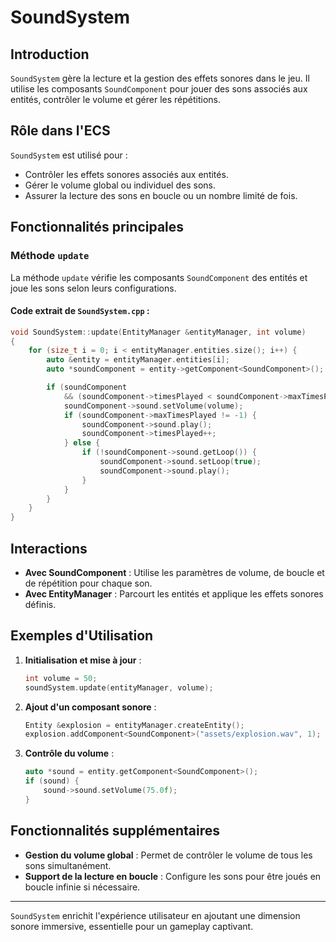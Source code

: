 # SoundSystem

## Introduction

`SoundSystem` gère la lecture et la gestion des effets sonores dans le jeu. Il utilise les composants `SoundComponent` pour jouer des sons associés aux entités, contrôler le volume et gérer les répétitions.

## Rôle dans l'ECS

`SoundSystem` est utilisé pour :

- Contrôler les effets sonores associés aux entités.
- Gérer le volume global ou individuel des sons.
- Assurer la lecture des sons en boucle ou un nombre limité de fois.

## Fonctionnalités principales

### Méthode `update`

La méthode `update` vérifie les composants `SoundComponent` des entités et joue les sons selon leurs configurations.

#### Code extrait de `SoundSystem.cpp` :

```cpp
void SoundSystem::update(EntityManager &entityManager, int volume)
{
    for (size_t i = 0; i < entityManager.entities.size(); i++) {
        auto &entity = entityManager.entities[i];
        auto *soundComponent = entity->getComponent<SoundComponent>();

        if (soundComponent
            && (soundComponent->timesPlayed < soundComponent->maxTimesPlayed || soundComponent->maxTimesPlayed == -1)) {
            soundComponent->sound.setVolume(volume);
            if (soundComponent->maxTimesPlayed != -1) {
                soundComponent->sound.play();
                soundComponent->timesPlayed++;
            } else {
                if (!soundComponent->sound.getLoop()) {
                    soundComponent->sound.setLoop(true);
                    soundComponent->sound.play();
                }
            }
        }
    }
}
```

## Interactions

- **Avec SoundComponent** : Utilise les paramètres de volume, de boucle et de répétition pour chaque son.
- **Avec EntityManager** : Parcourt les entités et applique les effets sonores définis.

## Exemples d'Utilisation

1. **Initialisation et mise à jour** :
   ```cpp
   int volume = 50;
   soundSystem.update(entityManager, volume);
   ```

2. **Ajout d'un composant sonore** :
   ```cpp
   Entity &explosion = entityManager.createEntity();
   explosion.addComponent<SoundComponent>("assets/explosion.wav", 1);
   ```

3. **Contrôle du volume** :
   ```cpp
   auto *sound = entity.getComponent<SoundComponent>();
   if (sound) {
       sound->sound.setVolume(75.0f);
   }
   ```

## Fonctionnalités supplémentaires

- **Gestion du volume global** : Permet de contrôler le volume de tous les sons simultanément.
- **Support de la lecture en boucle** : Configure les sons pour être joués en boucle infinie si nécessaire.

---

`SoundSystem` enrichit l'expérience utilisateur en ajoutant une dimension sonore immersive, essentielle pour un gameplay captivant.

